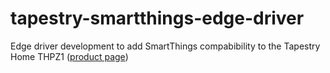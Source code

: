 # tapestry-smartthings-edge-driver

Edge driver development to add SmartThings compabibility to the Tapestry Home THPZ1 ([product page](https://www.tapestry-home.com/store/p/presence-sensor-z1))